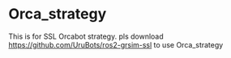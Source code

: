 # Orca_strategy
This is for SSL Orcabot strategy.
pls download https://github.com/UruBots/ros2-grsim-ssl to use Orca_strategy
